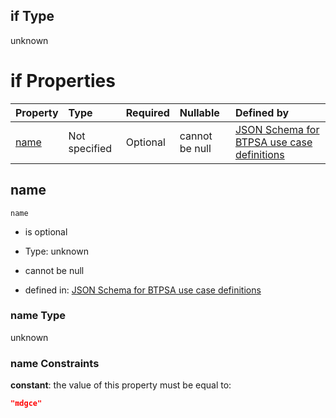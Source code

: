 ## if Type

unknown

# if Properties

| Property      | Type          | Required | Nullable       | Defined by                                                                                                                                                                                                        |
| :------------ | :------------ | :------- | :------------- | :---------------------------------------------------------------------------------------------------------------------------------------------------------------------------------------------------------------- |
| [name](#name) | Not specified | Optional | cannot be null | [JSON Schema for BTPSA use case definitions](btpsa-usecase-properties-services-items-allof-2-then-allof-30-if-properties-name.md "undefined#/properties/services/items/allOf/2/then/allOf/30/if/properties/name") |

## name



`name`

*   is optional

*   Type: unknown

*   cannot be null

*   defined in: [JSON Schema for BTPSA use case definitions](btpsa-usecase-properties-services-items-allof-2-then-allof-30-if-properties-name.md "undefined#/properties/services/items/allOf/2/then/allOf/30/if/properties/name")

### name Type

unknown

### name Constraints

**constant**: the value of this property must be equal to:

```json
"mdgce"
```

